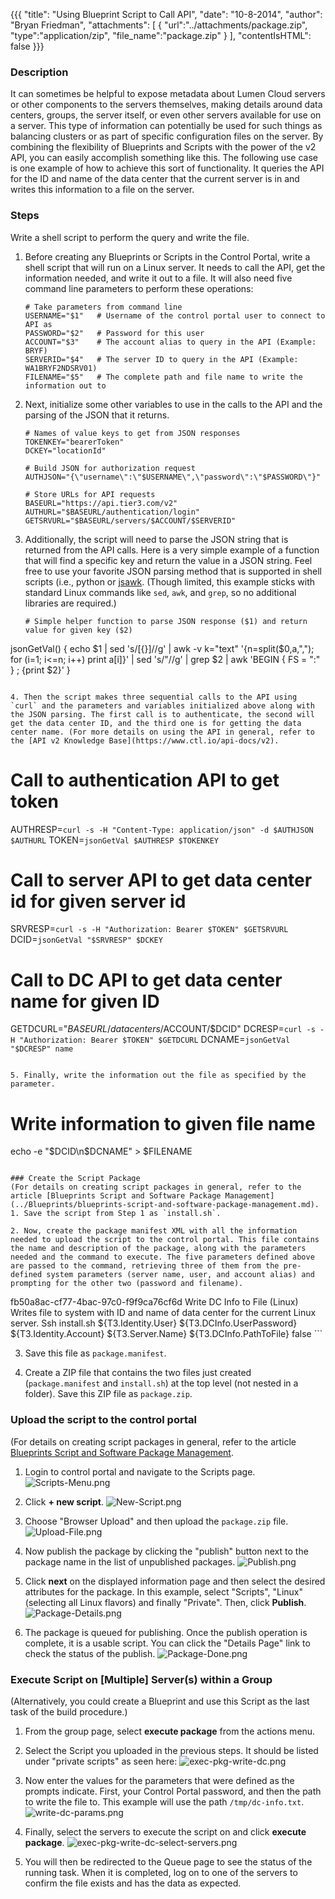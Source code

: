 {{{
  "title": "Using Blueprint Script to Call API",
  "date": "10-8-2014",
  "author": "Bryan Friedman",
  "attachments": [
    {
      "url":"../attachments/package.zip",
      "type":"application/zip",
      "file_name":"package.zip"
    }
  ],
  "contentIsHTML": false
}}}

### Description
<p>It can sometimes be helpful to expose metadata about Lumen Cloud servers or other components to the servers themselves, making details around data centers, groups, the server itself, or even other servers available for use on a server. This type of information can potentially be used for such things as balancing clusters or as part of specific configuration files on the server. By combining the flexibility of Blueprints and Scripts with the power of the v2 API, you can easily accomplish something like this. The following use case is one example of how to achieve this sort of functionality. It queries the API for the ID and name of the data center that the current server is in and writes this information to a file on the server.

### Steps
Write a shell script to perform the query and write the file.
1. Before creating any Blueprints or Scripts in the Control Portal, write a shell script that will run on a Linux server. It needs to call the API, get the information needed, and write it out to a file. It will also need five command line parameters to perform these operations:
   ```
   # Take parameters from command line
   USERNAME="$1"   # Username of the control portal user to connect to API as
   PASSWORD="$2"   # Password for this user
   ACCOUNT="$3"    # The account alias to query in the API (Example: BRYF)
   SERVERID="$4"   # The server ID to query in the API (Example: WA1BRYF2NDSRV01)
   FILENAME="$5"   # The complete path and file name to write the information out to
   ```

2. Next, initialize some other variables to use in the calls to the API and the parsing of the JSON that it returns.
   ```
   # Names of value keys to get from JSON responses
   TOKENKEY="bearerToken"
   DCKEY="locationId"

   # Build JSON for authorization request
   AUTHJSON="{\"username\":\"$USERNAME\",\"password\":\"$PASSWORD\"}"

   # Store URLs for API requests
   BASEURL="https://api.tier3.com/v2"
   AUTHURL="$BASEURL/authentication/login"
   GETSRVURL="$BASEURL/servers/$ACCOUNT/$SERVERID"
   ```

3. Additionally, the script will need to parse the JSON string that is returned from the API calls. Here is a very simple example of a function that will find a specific key and return the value in a JSON string. Feel free to use your favorite JSON parsing method that is supported in shell scripts (i.e., python or [jsawk](https://github.com/micha/jsawk). (Though limited, this example sticks with standard Linux commands like `sed`, `awk`, and `grep`, so no additional libraries are required.)
   ```
   # Simple helper function to parse JSON response ($1) and return value for given key ($2)
jsonGetVal() {
    echo $1 | sed 's/[{}]//g' | awk -v k="text" '{n=split($0,a,","); for (i=1; i<=n; i++) print a[i]}' |
       sed 's/\"//g' | grep $2 | awk 'BEGIN { FS = ":" } ; {print $2}'
   }
   ```

4. Then the script makes three sequential calls to the API using `curl` and the parameters and variables initialized above along with the JSON parsing. The first call is to authenticate, the second will get the data center ID, and the third one is for getting the data center name. (For more details on using the API in general, refer to the [API v2 Knowledge Base](https://www.ctl.io/api-docs/v2).
   ```
   # Call to authentication API to get token
   AUTHRESP=`curl -s -H "Content-Type: application/json" -d $AUTHJSON $AUTHURL`
   TOKEN=`jsonGetVal $AUTHRESP $TOKENKEY`

   # Call to server API to get data center id for given server id
   SRVRESP=`curl -s -H "Authorization: Bearer $TOKEN" $GETSRVURL`
   DCID=`jsonGetVal "$SRVRESP" $DCKEY`

   # Call to DC API to get data center name for given ID
   GETDCURL="$BASEURL/datacenters/$ACCOUNT/$DCID"
   DCRESP=`curl -s -H "Authorization: Bearer $TOKEN" $GETDCURL`
   DCNAME=`jsonGetVal "$DCRESP" name`
   ```

5. Finally, write the information out the file as specified by the parameter.
   ```
   # Write information to given file name
   echo -e "$DCID\n$DCNAME" > $FILENAME
   ```

### Create the Script Package
(For details on creating script packages in general, refer to the article [Blueprints Script and Software Package Management](../Blueprints/blueprints-script-and-software-package-management.md).
1. Save the script from Step 1 as `install.sh`.

2. Now, create the package manifest XML with all the information needed to upload the script to the control portal. This file contains the name and description of the package, along with the parameters needed and the command to execute. The five parameters defined above are passed to the command, retrieving three of them from the pre-defined system parameters (server name, user, and account alias) and prompting for the other two (password and filename).
   ```
   <?xml version="1.0" encoding="utf-8"?>
   <Manifest>
      <Metadata>
      <UUID>fb50a8ac-cf77-4bac-97c0-f9f9ca76cf6d</UUID>
      <Name>Write DC Info to File (Linux)</Name>
      <Description>
      Writes file to system with ID and name of data center for the current Linux server.
      </Description>
   </Metadata>
      <Parameters>
      <Parameter Name="Server Name" Type="String" Variable="T3.Server.Name" Prompt="false"/>
      <Parameter Name="Control Username" Type="String" Variable="T3.Identity.User" Prompt="false"/>
      <Parameter Name="Account Alias" Type="String" Variable="T3.Identity.Account" Prompt="false"/>
      <Parameter Name="Current Control User Password" Type="Password" Variable="T3.DCInfo.UserPassword" />
      <Parameter Name="Complete Path and File Name to Write" Type="String" Variable="T3.DCInfo.PathToFile" />
   </Parameters>
   <Execution>
      <Mode>Ssh</Mode>
      <Command>install.sh ${T3.Identity.User} ${T3.DCInfo.UserPassword} ${T3.Identity.Account} ${T3.Server.Name} ${T3.DCInfo.PathToFile}</Command>
      <Persistent>false</Persistent>
   </Execution>
   </Manifest>
   ```

3. Save this file as `package.manifest`.

4. Create a ZIP file that contains the two files just created (`package.manifest` and `install.sh`) at the top level (not nested in a folder). Save this ZIP file as `package.zip`.

### Upload the script to the control portal
(For details on creating script packages in general, refer to the article [Blueprints Script and Software Package Management](../Blueprints/blueprints-script-and-software-package-management.md).
1. Login to control portal and navigate to the Scripts page.
   ![Scripts-Menu.png](../images/2014-06-05-001-Scripts-Menu.png)

2. Click **+ new script**.
   ![New-Script.png](../images/2014-06-05-002-New-Script.png)

3. Choose "Browser Upload" and then upload the `package.zip` file.
   ![Upload-File.png](../images/2014-06-05-005-Upload-File.png)

4. Now publish the package by clicking the "publish" button next to the package name in the list of unpublished packages.
   ![Publish.png](../images/2014-06-05-006-Publish.png)

5. Click **next** on the displayed information page and then select the desired attributes for the package. In this example, select "Scripts", "Linux" (selecting all Linux flavors) and finally "Private". Then, click **Publish**.
   ![Package-Details.png](../images/2014-06-05-008-Package-Details.png)

6. The package is queued for publishing. Once the publish operation is complete, it is a usable script. You can click the "Details Page" link to check the status of the publish.
   ![Package-Done.png](../images/2014-06-05-009-Package-Done.png)

### Execute Script on [Multiple] Server(s) within a Group
(Alternatively, you could create a Blueprint and use this Script as the last task of the build procedure.)
1. From the group page, select **execute package** from the actions menu.

2. Select the Script you uploaded in the previous steps. It should be listed under "private scripts" as seen here:
   ![exec-pkg-write-dc.png](../images/exec-pkg-write-dc.png)

3. Now enter the values for the parameters that were defined as the prompts indicate. First, your Control Portal password, and then the path to write the file to. This example will use the path `/tmp/dc-info.txt`.
   ![write-dc-params.png](../images/write-dc-params.png)

4. Finally, select the servers to execute the script on and click **execute package**.
   ![exec-pkg-write-dc-select-servers.png](../images/exec-pkg-write-dc-select-servers.png)

5. You will then be redirected to the Queue page to see the status of the running task. When it is completed, log on to one of the servers to confirm the file exists and has the data as expected.
